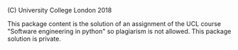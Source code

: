 
(C) University College London 2018

This package content is the solution of an assignment of the UCL course "Software engineering in python" so plagiarism is not allowed.
This package solution is private.